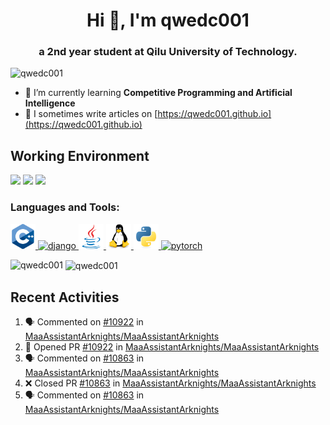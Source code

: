 <h1 align="center">Hi 👋, I'm qwedc001</h1>
<h3 align="center">a 2nd year student at Qilu University of Technology.</h3>

<p align="left"> <img src="https://komarev.com/ghpvc/?username=qwedc001&label=Profile%20views&color=0e75b6&style=flat" alt="qwedc001" /> </p>

- 🌱 I’m currently learning **Competitive Programming and Artificial Intelligence**
- 📝 I sometimes write articles on [https://qwedc001.github.io](https://qwedc001.github.io)

## Working Environment

![](https://img.shields.io/badge/Core_i9_13900HX-000?logo=intel&logoColor=fff) ![](https://img.shields.io/badge/RTX_4070_Laptop-000?logo=nvidia) ![](https://img.shields.io/badge/Windows_11_x64-0078D4?logo=windows11&logoColor=fff)

<h3 align="left">Languages and Tools:</h3>
<p align="left"> <a href="https://www.w3schools.com/cpp/" target="_blank" rel="noreferrer"> <img src="https://raw.githubusercontent.com/devicons/devicon/master/icons/cplusplus/cplusplus-original.svg" alt="cplusplus" width="40" height="40"/> </a> <a href="https://www.djangoproject.com/" target="_blank" rel="noreferrer"> <img src="https://cdn.worldvectorlogo.com/logos/django.svg" alt="django" width="40" height="40"/> </a> <a href="https://www.java.com" target="_blank" rel="noreferrer"> <img src="https://raw.githubusercontent.com/devicons/devicon/master/icons/java/java-original.svg" alt="java" width="40" height="40"/> </a> <a href="https://www.linux.org/" target="_blank" rel="noreferrer"> <img src="https://raw.githubusercontent.com/devicons/devicon/master/icons/linux/linux-original.svg" alt="linux" width="40" height="40"/> </a> <a href="https://www.python.org" target="_blank" rel="noreferrer"> <img src="https://raw.githubusercontent.com/devicons/devicon/master/icons/python/python-original.svg" alt="python" width="40" height="40"/> </a> <a href="https://pytorch.org/" target="_blank" rel="noreferrer"> <img src="https://www.vectorlogo.zone/logos/pytorch/pytorch-icon.svg" alt="pytorch" width="40" height="40"/> </a> </p>

<p><img align="left" src="https://readme-stats-eta-flame.vercel.app/api/top-langs?username=qwedc001&show_icons=true&locale=en&layout=compact&exclude_repo=qwedc001.github.io,readme-stats,stats-cards" alt="qwedc001" /></p>

<p> <img align="center" src="https://readme-stats-eta-flame.vercel.app/api?username=qwedc001&show_icons=true&locale=en&exclude_repo=qwedc001.github.io" alt="qwedc001" /></p>

## Recent Activities
<!--START_SECTION:activity-->
1. 🗣 Commented on [#10922](https://github.com/MaaAssistantArknights/MaaAssistantArknights/pull/10922#issuecomment-2438097544) in [MaaAssistantArknights/MaaAssistantArknights](https://github.com/MaaAssistantArknights/MaaAssistantArknights)
2. 💪 Opened PR [#10922](https://github.com/MaaAssistantArknights/MaaAssistantArknights/pull/10922) in [MaaAssistantArknights/MaaAssistantArknights](https://github.com/MaaAssistantArknights/MaaAssistantArknights)
3. 🗣 Commented on [#10863](https://github.com/MaaAssistantArknights/MaaAssistantArknights/pull/10863#issuecomment-2424809957) in [MaaAssistantArknights/MaaAssistantArknights](https://github.com/MaaAssistantArknights/MaaAssistantArknights)
4. ❌ Closed PR [#10863](https://github.com/MaaAssistantArknights/MaaAssistantArknights/pull/10863) in [MaaAssistantArknights/MaaAssistantArknights](https://github.com/MaaAssistantArknights/MaaAssistantArknights)
5. 🗣 Commented on [#10863](https://github.com/MaaAssistantArknights/MaaAssistantArknights/pull/10863#issuecomment-2424771350) in [MaaAssistantArknights/MaaAssistantArknights](https://github.com/MaaAssistantArknights/MaaAssistantArknights)
<!--END_SECTION:activity-->
